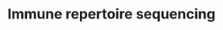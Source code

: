 ---
layout: post
title: "Immune repertoire sequencing"
categories: biology,
comments: true
permalink: /immunoseq
---